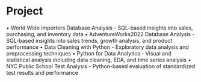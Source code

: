 # Project
•	World Wide Importers Database Analysis - SQL-based insights into sales, purchasing, and inventory data
•	AdventureWorks2022 Database Analysis - SQL-based insights into sales trends, growth analysis, and product performance
•	Data Cleaning with Python - Exploratory data analysis and preprocessing techniques
•	Python for Data Analytics - Visual and statistical analysis including data cleaning, EDA, and time series analysis
•	NYC Public School Test Analysis - Python-based evaluation of standardized test results and performance


